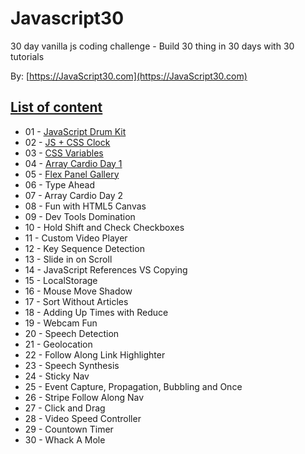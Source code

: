 # Javascript30

30 day vanilla js coding challenge - Build 30 thing in 30 days with 30 tutorials

By: [https://JavaScript30.com](https://JavaScript30.com)

## [List of content](https://bcarvalho89.github.io/javascript30/)
- 01 - [JavaScript Drum Kit](https://bcarvalho89.github.io/javascript30/day1/)
- 02 - [JS + CSS Clock](https://bcarvalho89.github.io/javascript30/day2/)
- 03 - [CSS Variables](https://bcarvalho89.github.io/javascript30/day3/)
- 04 - [Array Cardio Day 1](https://bcarvalho89.github.io/javascript30/day4/)
- 05 - [Flex Panel Gallery](https://bcarvalho89.github.io/javascript30/day5/)
- 06 - Type Ahead
- 07 - Array Cardio Day 2
- 08 - Fun with HTML5 Canvas
- 09 - Dev Tools Domination
- 10 - Hold Shift and Check Checkboxes
- 11 - Custom Video Player
- 12 - Key Sequence Detection
- 13 - Slide in on Scroll
- 14 - JavaScript References VS Copying
- 15 - LocalStorage
- 16 - Mouse Move Shadow
- 17 - Sort Without Articles
- 18 - Adding Up Times with Reduce
- 19 - Webcam Fun
- 20 - Speech Detection
- 21 - Geolocation
- 22 - Follow Along Link Highlighter
- 23 - Speech Synthesis
- 24 - Sticky Nav
- 25 - Event Capture, Propagation, Bubbling and Once
- 26 - Stripe Follow Along Nav
- 27 - Click and Drag
- 28 - Video Speed Controller
- 29 - Countown Timer
- 30 - Whack A Mole